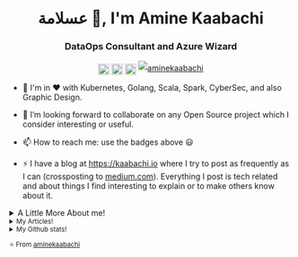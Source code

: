 <h1 align="center"> عسلامة 👋, I'm Amine Kaabachi</h1>
<h3 align="center">DataOps Consultant and Azure Wizard</h3>

<p align="center">
<a href="https://www.linkedin.com/in/aminekaabachi/" target="blank"><img align="center" src="https://cdn.jsdelivr.net/npm/simple-icons@3.0.1/icons/linkedin.svg" alt="aminekaabachi" height="20" width="20" /></a>
<a href="https://twitter.com/_kaabachi" target="blank"><img align="center" src="https://cdn.jsdelivr.net/npm/simple-icons@3.0.1/icons/twitter.svg" alt="aminekaabachi" height="20" width="20" /></a>
<a href="https://medium.com/@aminekaabachi" target="blank"><img align="center" src="https://cdn.jsdelivr.net/npm/simple-icons@3.0.1/icons/medium.svg" alt="@aminekaabachi" height="20" width="20" /></a>
<a href="#"><img src="https://komarev.com/ghpvc/?username=aminekaabachi&style=flat-square" alt="aminekaabachi" style="line-height:25px" /></a>
</p>


- 🌱 I'm in ♥ with Kubernetes, Golang, Scala, Spark, CyberSec, and also Graphic Design.

- 👯 I’m looking forward to collaborate on any Open Source project which I consider interesting or useful.

- 📫 How to reach me: use the badges above 😃

- ⚡ I have a blog at https://kaabachi.io where I try to post as frequently as I can (crossposting to [medium.com](https://medium.com/@amine.kaabachi/)). Everything I post is tech related and about things I find interesting to explain or to make others know about it.

<details>
<summary>A Little More About me!</summary>
<p align="left">  
<small> 
<hr />
In 2018, I completed a successful internship on software optimization to handle more data for the fourth global reinsurer present in 160 countries around the world. From there, I contributed to the optimization of on-premises and Azure ETL systems and pipelines, the implementation and architecture of data platforms and datalabs across multiple public clouds, and the migration of data processing workloads to Azure.
<br /><br />
My geek story started long before, I was passionate about computer science since childhood. I won many competitions local and international and hackathons and I'm still active on cybersecurity competitions with the CTF “the3000” team.
<br /><br />
I love to solve problems and find solutions and then work hard to make them optimal. I enjoy the Linux ecosystem. and i think kubernetes is the future of operating systems. I also like good presentations / tech-talks so I try to make slides that are artistically fair when I have the opportunity.
<hr />
</p>  
</details>

<details>
<summary>My Articles!</summary>
<hr />
  
- [Building a Python SDK for Azure Databricks](https://kaabachi.io/building-python-sdk-for-azure-databricks/)
- [Ways to authenticate Azure Databricks REST API](https://kaabachi.io/ways-to-authenticate-azure-databricks-api/)

<hr />
</details>

<details>
<summary>My Github stats!</summary>
<hr />
  
![GitHub stats](https://github-readme-stats.vercel.app/api?username=aminekaabachi&show_icons=true&hide_border=true)

<hr />
</details>

⭐️ From [aminekaabachi](https://github.com/aminekaabachi)

